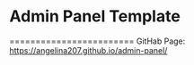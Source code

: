 # Admin Panel Template
========================
GitHab Page: https://angelina207.github.io/admin-panel/

